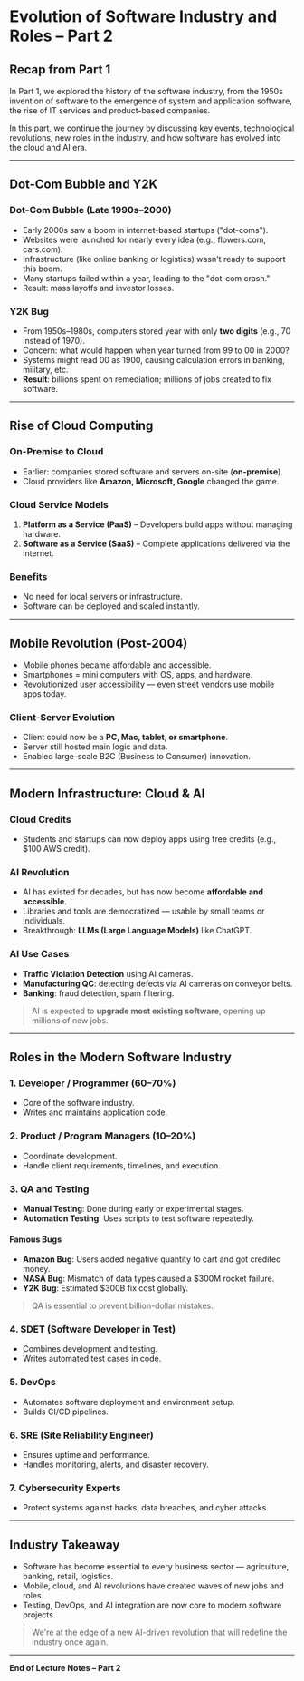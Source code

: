 # Evolution of Software Industry and Roles – Part 2

## Recap from Part 1
In Part 1, we explored the history of the software industry, from the 1950s invention of software to the emergence of system and application software, the rise of IT services and product-based companies.

In this part, we continue the journey by discussing key events, technological revolutions, new roles in the industry, and how software has evolved into the cloud and AI era.

---

## Dot-Com Bubble and Y2K

### Dot-Com Bubble (Late 1990s–2000)
- Early 2000s saw a boom in internet-based startups ("dot-coms").
- Websites were launched for nearly every idea (e.g., flowers.com, cars.com).
- Infrastructure (like online banking or logistics) wasn't ready to support this boom.
- Many startups failed within a year, leading to the "dot-com crash."
- Result: mass layoffs and investor losses.

### Y2K Bug
- From 1950s–1980s, computers stored year with only **two digits** (e.g., 70 instead of 1970).
- Concern: what would happen when year turned from 99 to 00 in 2000?
- Systems might read 00 as 1900, causing calculation errors in banking, military, etc.
- **Result**: billions spent on remediation; millions of jobs created to fix software.

---

## Rise of Cloud Computing

### On-Premise to Cloud
- Earlier: companies stored software and servers on-site (**on-premise**).
- Cloud providers like **Amazon, Microsoft, Google** changed the game.

### Cloud Service Models
1. **Platform as a Service (PaaS)** – Developers build apps without managing hardware.
2. **Software as a Service (SaaS)** – Complete applications delivered via the internet.

### Benefits
- No need for local servers or infrastructure.
- Software can be deployed and scaled instantly.

---

## Mobile Revolution (Post-2004)

- Mobile phones became affordable and accessible.
- Smartphones = mini computers with OS, apps, and hardware.
- Revolutionized user accessibility — even street vendors use mobile apps today.

### Client-Server Evolution
- Client could now be a **PC, Mac, tablet, or smartphone**.
- Server still hosted main logic and data.
- Enabled large-scale B2C (Business to Consumer) innovation.

---

## Modern Infrastructure: Cloud & AI

### Cloud Credits
- Students and startups can now deploy apps using free credits (e.g., $100 AWS credit).

### AI Revolution
- AI has existed for decades, but has now become **affordable and accessible**.
- Libraries and tools are democratized — usable by small teams or individuals.
- Breakthrough: **LLMs (Large Language Models)** like ChatGPT.

### AI Use Cases
- **Traffic Violation Detection** using AI cameras.
- **Manufacturing QC**: detecting defects via AI cameras on conveyor belts.
- **Banking**: fraud detection, spam filtering.

> AI is expected to **upgrade most existing software**, opening up millions of new jobs.

---

## Roles in the Modern Software Industry

### 1. Developer / Programmer (60–70%)
- Core of the software industry.
- Writes and maintains application code.

### 2. Product / Program Managers (10–20%)
- Coordinate development.
- Handle client requirements, timelines, and execution.

### 3. QA and Testing
- **Manual Testing**: Done during early or experimental stages.
- **Automation Testing**: Uses scripts to test software repeatedly.

#### Famous Bugs
- **Amazon Bug**: Users added negative quantity to cart and got credited money.
- **NASA Bug**: Mismatch of data types caused a $300M rocket failure.
- **Y2K Bug**: Estimated $300B fix cost globally.

> QA is essential to prevent billion-dollar mistakes.

### 4. SDET (Software Developer in Test)
- Combines development and testing.
- Writes automated test cases in code.

### 5. DevOps
- Automates software deployment and environment setup.
- Builds CI/CD pipelines.

### 6. SRE (Site Reliability Engineer)
- Ensures uptime and performance.
- Handles monitoring, alerts, and disaster recovery.

### 7. Cybersecurity Experts
- Protect systems against hacks, data breaches, and cyber attacks.

---

## Industry Takeaway
- Software has become essential to every business sector — agriculture, banking, retail, logistics.
- Mobile, cloud, and AI revolutions have created waves of new jobs and roles.
- Testing, DevOps, and AI integration are now core to modern software projects.

> We're at the edge of a new AI-driven revolution that will redefine the industry once again.

---

**End of Lecture Notes – Part 2**
